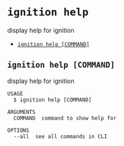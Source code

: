 `ignition help`
=============

display help for ignition

* [`ignition help [COMMAND]`](#ignition-help-command)

## `ignition help [COMMAND]`

display help for ignition

```
USAGE
  $ ignition help [COMMAND]

ARGUMENTS
  COMMAND  command to show help for

OPTIONS
  --all  see all commands in CLI
```
